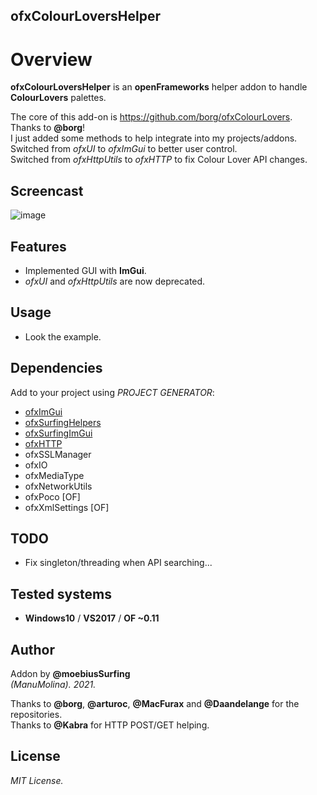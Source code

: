 ofxColourLoversHelper
------------------------------------

# Overview
**ofxColourLoversHelper** is an **openFrameworks** helper addon to handle **ColourLovers** palettes.
 
The core of this add-on is https://github.com/borg/ofxColourLovers.  
Thanks to **@borg**!  
I just added some methods to help integrate into my projects/addons.  
Switched from *ofxUI* to *ofxImGui* to better user control.  
Switched from *ofxHttpUtils* to *ofxHTTP* to fix Colour Lover API changes.  

<!-- ## Screenshot -->
<!-- ![image](/readme_images/Capture_ofxImGui.PNG?raw=true "image")   -->

## Screencast
![image](/readme_images/ofxColourLoversHelper.gif?raw=true "gif")

## Features
- Implemented GUI with **ImGui**.  
- _ofxUI_ and _ofxHttpUtils_ are now deprecated.

## Usage
- Look the example.

## Dependencies
Add to your project using *PROJECT GENERATOR*:    
* [ofxImGui](https://github.com/Daandelange/ofxImGui)
* [ofxSurfingHelpers](https://github.com/moebiussurfing/ofxSurfingHelpers)  
* [ofxSurfingImGui](https://github.com/moebiussurfing/ofxSurfingImGui)  
* [ofxHTTP](https://github.com/bakercp/ofxHTTP)
* ofxSSLManager
* ofxIO
* ofxMediaType
* ofxNetworkUtils
* ofxPoco [OF]
* ofxXmlSettings [OF]

## TODO
- Fix singleton/threading when API searching...

## Tested systems
- **Windows10** / **VS2017** / **OF ~0.11**

## Author
Addon by **@moebiusSurfing**  
*(ManuMolina). 2021.*  

Thanks to **@borg**, **@arturoc**, **@MacFurax** and **@Daandelange** for the repositories.  
Thanks to **@Kabra** for HTTP POST/GET helping.  

## License
*MIT License.*
